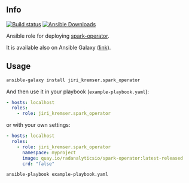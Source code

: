 ## Info
[![Build status](https://travis-ci.org/jvm-operators/ansible-openshift-spark-operator.svg?branch=master)](https://travis-ci.org/jvm-operators/ansible-openshift-spark-operator)
[![Ansible Downloads](https://img.shields.io/ansible/role/d/32399.svg)](https://galaxy.ansible.com/jiri_kremser/spark_operator)


Ansible role for deploying [spark-operator](https://github.com/radanalyticsio/spark-operator). 

It is available also on Ansible Galaxy ([link](https://galaxy.ansible.com/jiri_kremser/spark_operator)).

## Usage
```bash
ansible-galaxy install jiri_kremser.spark_operator
```

And then use it in your playbook (`example-playbook.yaml`):

```yaml
- hosts: localhost
  roles:
    - role: jiri_kremser.spark_operator
```

or with your own settings:

```yaml
- hosts: localhost
  roles:
    - role: jiri_kremser.spark_operator
      namespace: myproject
      image: quay.io/radanalyticsio/spark-operator:latest-released
      crd: "false"
```

```bash
ansible-playbook example-playbook.yaml
```
